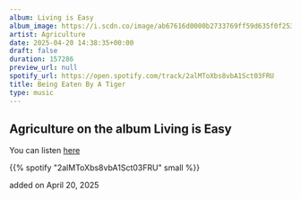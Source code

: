 ```yaml
---
album: Living is Easy
album_image: https://i.scdn.co/image/ab67616d0000b2733769ff59d635f0f2532702ad
artist: Agriculture
date: 2025-04-20 14:38:35+00:00
draft: false
duration: 157286
preview_url: null
spotify_url: https://open.spotify.com/track/2alMToXbs8vbA1Sct03FRU
title: Being Eaten By A Tiger
type: music
---
```



## Agriculture on the album Living is Easy

You can listen [here](https://open.spotify.com/track/2alMToXbs8vbA1Sct03FRU)

{{% spotify "2alMToXbs8vbA1Sct03FRU" small %}}

added on April 20, 2025